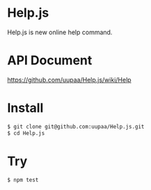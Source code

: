 Help.js
=======

Help.js is new online help command.

# API Document

https://github.com/uupaa/Help.js/wiki/Help

# Install

```sh
$ git clone git@github.com:uupaa/Help.js.git
$ cd Help.js
```

# Try

```sh
$ npm test
```
